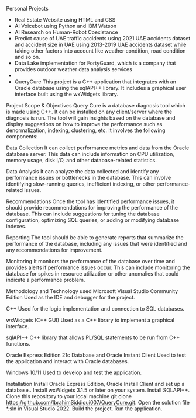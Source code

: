 Personal Projects
- Real Estate Website using HTML and CSS
- AI Voicebot using Python and IBM Watson
- AI Research on Human-Robot Coexistance
- Predict cause of UAE traffic accidents using 2021 UAE accidents dataset and accident size in UAE using 2013-2019 UAE accidents dataset while taking other factors into account like weather condition, road condition and so on.
- Data Lake implementation for FortyGuard, which is a company that provides outdoor weather data analysis services
- 
- QueryCure
This project is a C++ application that integrates with an Oracle database using the sqlAPI++ library. It includes a graphical user interface built using the wxWidgets library.

Project Scope & Objectives
Query Cure is a database diagnosis tool which is made using C++. It can be installed on any client/server where the diagnosis is run. The tool will gain insights based on the database and display suggestions on how to improve the performance such as denormalization, indexing, clustering, etc. It involves the following components:

Data Collection
It can collect performance metrics and data from the Oracle database server. This data can include information on CPU utilization, memory usage, disk I/O, and other database-related statistics.

Data Analysis
It can analyze the data collected and identify any performance issues or bottlenecks in the database. This can involve identifying slow-running queries, inefficient indexing, or other performance-related issues.

Recommendations
Once the tool has identified performance issues, it should provide recommendations for improving the performance of the database. This can include suggestions for tuning the database configuration, optimizing SQL queries, or adding or modifying database indexes.

Reporting
The tool should be able to generate reports that summarize the performance of the database, including any issues that were identified and any recommendations for improvement.

Monitoring
It monitors the performance of the database over time and provides alerts if performance issues occur. This can include monitoring the database for spikes in resource utilization or other anomalies that could indicate a performance problem.

Methodology and Technology used
Microsoft Visual Studio Community Edition
Used as the IDE and debugger for the project.

C++
Used for the logic implementation and connection to SQL databases.

wxWidgets (C++ GUI)
Used as a C++ library to implement a graphical interface.

sqlAPI++
C++ library that allows PL/SQL statements to be run from C++ functions.

Oracle Express Edition 21c Database and Oracle Instant Client
Used to test the application and interact with Oracle databases.

Windows 10/11
Used to develop and test the application.

Installation
Install Oracle Express Edition, Oracle Install Client and set up a database..
Install wxWidgets 3.1.5 or later on your system.
Install SQLAPI++.
Clone this repository to your local machine git clone https://github.com/IbrahimSiddiqui007/QueryCure.git.
Open the solution file *.sln in Visual Studio 2022.
Build the project.
Run the application.
